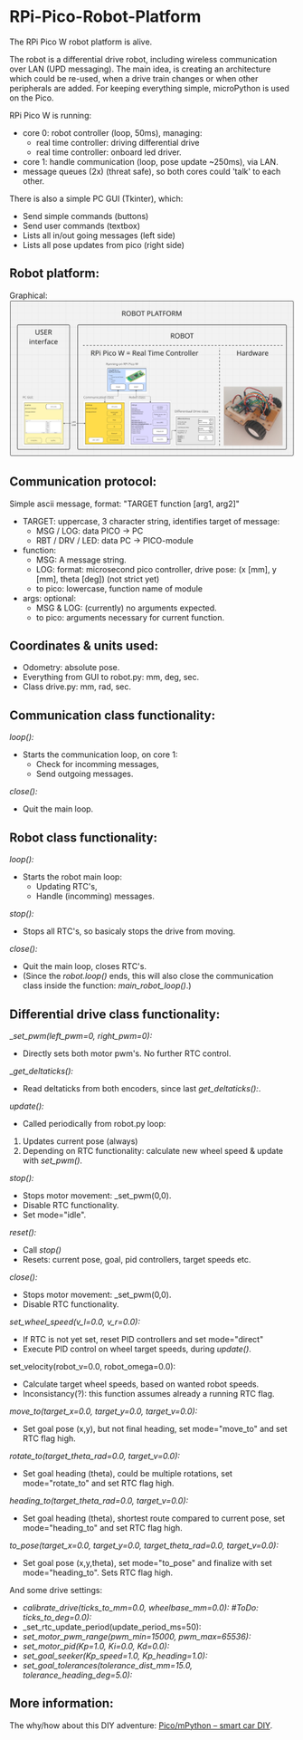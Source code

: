 # RPi-Pico-Robot-Platform

The RPi Pico W robot platform is alive.

The robot is a differential drive robot, including wireless communication over LAN (UPD messaging).
The main idea, is creating an architecture which could be re-used, when a drive train changes or when other peripherals are added.
For keeping everything simple, microPython is used on the Pico.

RPi Pico W is running:
* core 0: robot controller (loop, 50ms), managing:
  - real time controller: driving differential drive
  - real time controller: onboard led driver.
* core 1: handle communication (loop, pose update ~250ms), via LAN.
* message queues (2x) (threat safe), so both cores could 'talk' to each other.

There is also a simple PC GUI (Tkinter), which:
* Send simple commands (buttons)
* Send user commands (textbox)
* Lists all in/out going messages (left side)
* Lists all pose updates from pico (right side)

## Robot platform:
Graphical:
![Screenshot robot platform.](/pics/RPi_Pico-W_Software_Architecture2.png)

## Communication protocol:
Simple ascii message, format: "TARGET function [arg1, arg2]"
* TARGET: uppercase, 3 character string, identifies target of message:
  - MSG / LOG: data PICO → PC
  - RBT / DRV / LED: data PC → PICO-module
* function:
  - MSG: A message string.
  - LOG: format: microsecond pico controller, drive pose: (x [mm], y [mm], theta [deg]) (not strict yet)
  - to pico: lowercase, function name of module
* args: optional:
  - MSG & LOG: (currently) no arguments expected.
  - to pico: arguments necessary for current function.

## Coordinates & units used:
* Odometry: absolute pose.
* Everything from GUI to robot.py: mm, deg, sec.
* Class drive.py: mm, rad, sec.

## Communication class functionality:
_loop():_
* Starts the communication loop, on core 1:
  - Check for incomming messages,
  - Send outgoing messages.

_close():_
* Quit the main loop.

## Robot class functionality:
_loop():_
* Starts the robot main loop:
  - Updating RTC's,
  - Handle (incomming) messages.

_stop():_
* Stops all RTC's, so basicaly stops the drive from moving.

_close():_
* Quit the main loop, closes RTC's.
* (Since the _robot.loop()_ ends, this will also close the communication class inside the function: _main_robot_loop()_.)

## Differential drive class functionality:
__set_pwm(left_pwm=0, right_pwm=0):_
* Directly sets both motor pwm's. No further RTC control.

__get_deltaticks():_
* Read deltaticks from both encoders, since last _get_deltaticks():_.

_update():_
* Called periodically from robot.py loop:
1. Updates current pose (always)
2. Depending on RTC functionality: calculate new wheel speed & update with _set_pwm()_.

_stop():_
* Stops motor movement: _set_pwm(0,0).
* Disable RTC functionality.
* Set mode="idle".

_reset():_
* Call _stop()_
* Resets: current pose, goal, pid controllers, target speeds etc.

_close():_
* Stops motor movement: _set_pwm(0,0).
* Disable RTC functionality.

_set_wheel_speed(v_l=0.0, v_r=0.0):_
* If RTC is not yet set, reset PID controllers and set mode="direct"
* Execute PID control on wheel target speeds, during _update()_.

set_velocity(robot_v=0.0, robot_omega=0.0):
* Calculate target wheel speeds, based on wanted robot speeds.
* Inconsistancy(?): this function assumes already a running RTC flag.

_move_to(target_x=0.0, target_y=0.0, target_v=0.0):_
* Set goal pose (x,y), but not final heading, set mode="move_to" and set RTC flag high.

_rotate_to(target_theta_rad=0.0, target_v=0.0):_
* Set goal heading (theta), could be multiple rotations, set mode="rotate_to" and set RTC flag high.
  
_heading_to(target_theta_rad=0.0, target_v=0.0):_
* Set goal heading (theta), shortest route compared to current pose, set mode="heading_to" and set RTC flag high.

_to_pose(target_x=0.0, target_y=0.0, target_theta_rad=0.0, target_v=0.0):_
* Set goal pose (x,y,theta), set mode="to_pose" and finalize with set mode="heading_to". Sets RTC flag high.

And some drive settings:
* _calibrate_drive(ticks_to_mm=0.0, wheelbase_mm=0.0): #ToDo: ticks_to_deg=0.0):_
* _set_rtc_update_period(update_period_ms=50):
* _set_motor_pwm_range(pwm_min=15000, pwm_max=65536):_
* _set_motor_pid(Kp=1.0, Ki=0.0, Kd=0.0):_
* _set_goal_seeker(Kp_speed=1.0, Kp_heading=1.0):_
* _set_goal_tolerances(tolerance_dist_mm=15.0, tolerance_heading_deg=5.0):_
 
## More information:
The why/how about this DIY adventure: [Pico/mPython – smart car DIY](https://retrobuildingtoys.nl/2024/rpi-pico-smart-car/).
